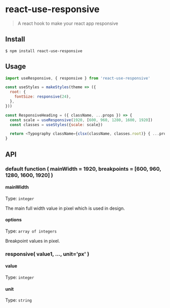 # react-use-responsive

> A react hook to make your react app responsive


## Install

```
$ npm install react-use-responsive
```


## Usage

```js
import useResponsive, { responsive } from 'react-use-responsive'

const useStyles = makeStyles(theme => ({
  root: {
    fontSize: responsive(24),
  },
}))

const ResponsiveHeading = ({ className, ...props }) => {
  const scale = useResponsive(1920, [600, 960, 1280, 1600, 1920])
  const classes = useStyles({scale: scale})

  return <Typography className={clsx(className, classes.root)} { ...props } />
}
```


## API

### default function ( mainWidth = 1920, breakpoints = [600, 960, 1280, 1600, 1920] )

#### mainWidth

Type: `integer`

The main full width value in pixel which is used in design.

#### options

Type: `array of integers`

Breakpoint values in pixel.

### responsive( value1, ..., unit='px' )

#### value

Type: `integer`

#### unit

Type: `string`
